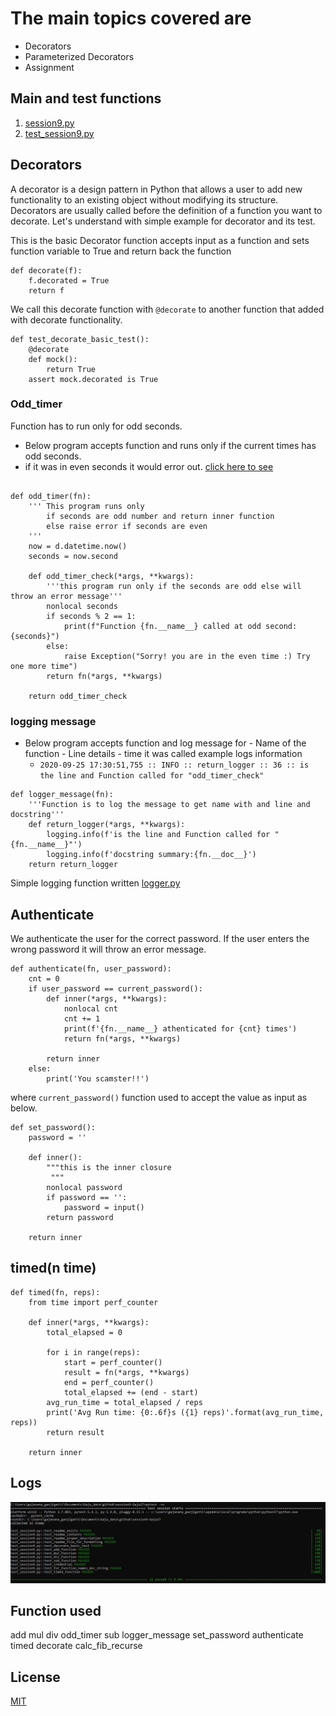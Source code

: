 # The main topics covered are 

 *  Decorators
 *  Parameterized Decorators
 *  Assignment

## Main and test functions

   1. [session9.py](https://github.com/Gaju27/session9/blob/master/session9.py)
   2. [test_session9.py](https://github.com/Gaju27/session9/blob/master/test_session9.py)

## Decorators
    
A decorator is a design pattern in Python that allows a user to add new functionality to an existing object without modifying its structure. Decorators are usually called before the definition of a function you want to decorate.  Let's understand with simple example for decorator and its test.

This is the basic Decorator function accepts input as a function and sets function variable to True and return back the function
``` 
def decorate(f):
    f.decorated = True
    return f
```
We call this decorate function with `@decorate` to another function that added with decorate functionality.


```
def test_decorate_basic_test():
    @decorate
    def mock():
        return True
    assert mock.decorated is True
```

### Odd_timer
Function has to run only for odd seconds.



 - Below program accepts function and runs only if the current times has odd seconds. 
  - if it was in even seconds it would error out. [click here to see](https://github.com/Gaju27/session9/blob/master/log_odd_timer.JPG)

```

def odd_timer(fn):
    ''' This program runs only
        if seconds are odd number and return inner function
        else raise error if seconds are even
    '''
    now = d.datetime.now()
    seconds = now.second

    def odd_timer_check(*args, **kwargs):
        '''this program run only if the seconds are odd else will throw an error message'''
        nonlocal seconds
        if seconds % 2 == 1:
            print(f"Function {fn.__name__} called at odd second: {seconds}")
        else:
            raise Exception("Sorry! you are in the even time :) Try one more time")
        return fn(*args, **kwargs)

    return odd_timer_check

```

### logging message

- Below program accepts function and log message for 
        - Name of the function
        - Line details
        - time it was called
    example logs information
    * `2020-09-25 17:30:51,755 :: INFO :: return_logger :: 36 :: is the line and Function called for "odd_timer_check"`

```
def logger_message(fn):
    '''Function is to log the message to get name with and line and docstring'''
    def return_logger(*args, **kwargs):
        logging.info(f'is the line and Function called for "{fn.__name__}"')
        logging.info(f'docstring summary:{fn.__doc__}')
    return return_logger

```
Simple logging function written [logger.py](https://github.com/Gaju27/session9/blob/master/logger.py)

## Authenticate
We authenticate the user for the correct password. If the user enters the wrong password it will throw an error message.
```
def authenticate(fn, user_password):
    cnt = 0
    if user_password == current_password():
        def inner(*args, **kwargs):
            nonlocal cnt
            cnt += 1
            print(f'{fn.__name__} athenticated for {cnt} times')
            return fn(*args, **kwargs)

        return inner
    else:
        print('You scamster!!')
```
where `current_password()` function used to accept the value as input as below.

```
def set_password():
    password = ''

    def inner():
        """this is the inner closure
         """
        nonlocal password
        if password == '':
            password = input()
        return password

    return inner
```

## timed(n time)
```
def timed(fn, reps):
    from time import perf_counter

    def inner(*args, **kwargs):
        total_elapsed = 0

        for i in range(reps):
            start = perf_counter()
            result = fn(*args, **kwargs)
            end = perf_counter()
            total_elapsed += (end - start)
        avg_run_time = total_elapsed / reps
        print('Avg Run time: {0:.6f}s ({1} reps)'.format(avg_run_time, reps))
        return result

    return inner
```
## Logs
![Logs](https://github.com/Gaju27/session9/blob/master/logs.JPG)

## Function used

   add
   mul
   div
   odd_timer
   sub
   logger_message
   set_password
   authenticate
   timed
   decorate
   calc_fib_recurse

## License
[MIT](https://choosealicense.com/licenses/mit/)
